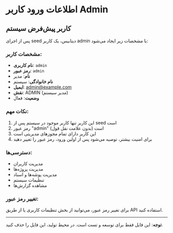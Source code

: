 # اطلاعات ورود کاربر Admin

## کاربر پیش‌فرض سیستم

پس از اجرای seed دیتابیس، یک کاربر admin با مشخصات زیر ایجاد می‌شود:

### مشخصات کاربر:
- **نام کاربری**: `admin`
- **رمز عبور**: `admin`
- **نام**: مدیر
- **نام خانوادگی**: سیستم
- **ایمیل**: admin@example.com
- **نقش**: ADMIN (مدیر سیستم)
- **وضعیت**: فعال

### نکات مهم:
1. این کاربر تنها کاربر موجود در سیستم پس از seed است
2. رمز عبور "admin" است (بدون علامت نقل قول)
3. این کاربر دارای تمام مجوزهای مدیریتی است
4. برای امنیت بیشتر، توصیه می‌شود پس از اولین ورود، رمز عبور را تغییر دهید

### دسترسی‌ها:
- مدیریت کاربران
- مدیریت پروژه‌ها
- مدیریت پوشه‌ها و اسناد
- تنظیمات سیستم
- مشاهده گزارش‌ها

### تغییر رمز عبور:
برای تغییر رمز عبور، می‌توانید از بخش تنظیمات کاربری یا از طریق API استفاده کنید.

---
**توجه**: این فایل فقط برای توسعه و تست است. در محیط تولید، این فایل را حذف کنید.
